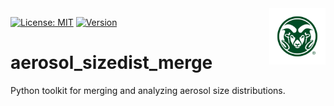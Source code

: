 <!-- Top banner + right-aligned CSU logo (same pattern as your TAMU example) -->
<img src="assets/CSU-Rams-Head-Symbol-357.jpg" align="right" height="90" />

[![License: MIT](https://img.shields.io/badge/License-MIT-yellow.svg)](https://opensource.org/licenses/MIT)
[![Version](https://img.shields.io/badge/python-3.13-blue.svg)](https://www.python.org/downloads/release/python-3137/)

# aerosol_sizedist_merge
Python toolkit for merging and analyzing aerosol size distributions.

<!-- (rest of your README content goes here) -->